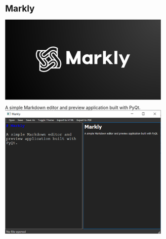 # Markly
<img src="public/screenshot/Screenshot 2025-03-07 161713.png">

A simple Markdown editor and preview application built with PyQt.
<img src="public/screenshot/Screenshot 2025-03-06 225317.png">
